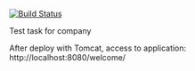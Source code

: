 [![Build Status](https://travis-ci.org/Gafurov0ivan/Welcome.svg?branch=master)](https://travis-ci.org/Gafurov0ivan/Welcome)

Test task for company

After deploy with Tomcat, access to application:
http://localhost:8080/welcome/
